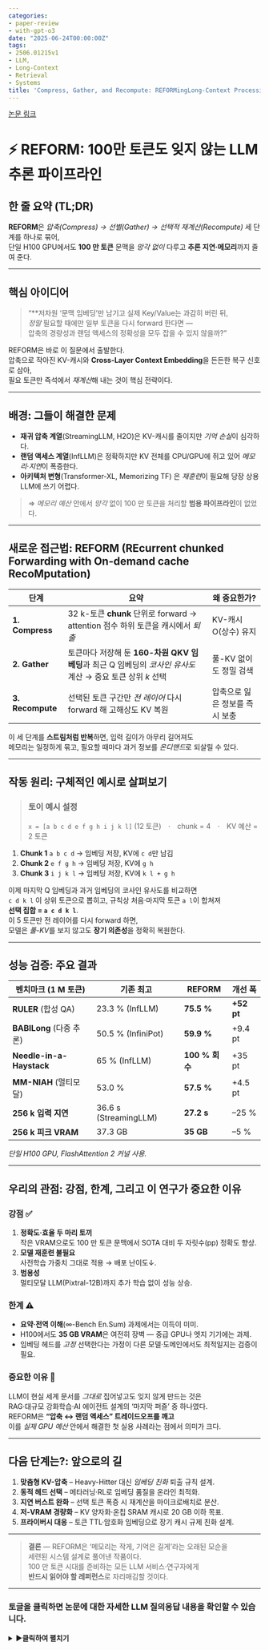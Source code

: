 ```yaml
---
categories:
- paper-review
- with-gpt-o3
date: "2025-06-24T00:00:00Z"
tags:
- 2506.01215v1
- LLM,
- Long-Context
- Retrieval
- Systems
title: 'Compress, Gather, and Recompute: REFORMingLong-Context Processing in Transformers'
---
```


[논문 링크](https://arxiv.org/abs/2506.01215v1)


# ⚡️ REFORM: 100만 토큰도 잊지 않는 LLM 추론 파이프라인
## 한 줄 요약 (TL;DR)

**REFORM**은 *압축(Compress) → 선별(Gather) → 선택적 재계산(Recompute)* 세 단계를 하나로 묶어,  
단일 H100 GPU에서도 **100 만 토큰** 문맥을 *망각 없이* 다루고 **추론 지연·메모리**까지 줄여 준다.
<!--more-->
---

## 핵심 아이디어

> “**저차원 ‘문맥 임베딩’만 남기고 실제 Key/Value는 과감히 버린 뒤,  
>  *정말* 필요할 때에만 일부 토큰을 다시 forward 한다면 —  
>  압축의 경량성과 랜덤 액세스의 정확성을 모두 잡을 수 있지 않을까?”  

REFORM은 바로 이 질문에서 출발한다.  
압축으로 작아진 KV-캐시와 **Cross-Layer Context Embedding**을 든든한 복구 신호로 삼아,  
필요 토큰만 즉석에서 *재계산*해 내는 것이 핵심 전략이다.

---

## 배경: 그들이 해결한 문제

* **재귀 압축 계열**(StreamingLLM, H2O)은 KV-캐시를 줄이지만 *기억 손실*이 심각하다.  
* **랜덤 액세스 계열**(InfLLM)은 정확하지만 KV 전체를 CPU/GPU에 쥐고 있어 *메모리·지연*이 폭증한다.  
* **아키텍처 변형**(Transformer-XL, Memorizing TF) 은 *재훈련*이 필요해 당장 상용 LLM에 쓰기 어렵다.

> ⇒ *메모리 예산* 안에서 *망각* 없이 100 만 토큰을 처리할 **범용 파이프라인**이 없었다.

---

## 새로운 접근법: **REFORM (REcurrent chunked Forwarding with On-demand cache RecoMputation)**

| 단계             | 요약                                                                                                        | 왜 중요한가?                   |
| ---------------- | ----------------------------------------------------------------------------------------------------------- | ------------------------------ |
| **1. Compress**  | 32 k-토큰 **chunk** 단위로 forward → attention 점수 하위 토큰을 캐시에서 *퇴출*                             | KV-캐시 O(상수) 유지           |
| **2. Gather**    | 토큰마다 저장해 둔 **160-차원 QKV 임베딩**과 최근 Q 임베딩의 *코사인 유사도* 계산 → 중요 토큰 상위 _k_ 선택 | 풀-KV 없이도 정밀 검색         |
| **3. Recompute** | 선택된 토큰 구간만 *전 레이어* 다시 forward 해 고해상도 KV 복원                                             | 압축으로 잃은 정보를 즉시 보충 |

이 세 단계를 **스트림처럼 반복**하면, 입력 길이가 아무리 길어져도  
메모리는 일정하게 묶고, 필요할 때마다 과거 정보를 *온디맨드*로 되살릴 수 있다.

---

## 작동 원리: 구체적인 예시로 살펴보기

> ### 토이 예시 설정  
> `x = [a b c d e f g h i j k l]` (12 토큰) · chunk = 4 · KV 예산 = 2 토큰

1. **Chunk 1** `a b c d` → 임베딩 저장, KV에 `c d`만 남김  
2. **Chunk 2** `e f g h` → 임베딩 저장, KV에 `g h`  
3. **Chunk 3** `i j k l` → 임베딩 저장, KV에 `k l + g h`

이제 마지막 Q 임베딩과 과거 임베딩의 코사인 유사도를 비교하면  
`c d k l` 이 상위 토큰으로 뽑히고, 규칙상 처음·마지막 토큰 `a l`이 합쳐져  
**선택 집합 = `a c d k l`**.  
이 5 토큰만 전 레이어를 다시 forward 하면,  
모델은 *풀-KV*를 보지 않고도 **장기 의존성**을 정확히 복원한다.

---

## 성능 검증: 주요 결과

| 벤치마크 (1 M 토큰)      | 기존 최고             | **REFORM**     | 개선 폭    |
| ------------------------ | --------------------- | -------------- | ---------- |
| **RULER** (합성 QA)      | 23.3 % (InfLLM)       | **75.5 %**     | **+52 pt** |
| **BABILong** (다중 추론) | 50.5 % (InfiniPot)    | **59.9 %**     | +9.4 pt    |
| **Needle-in-a-Haystack** | 65 % (InfLLM)         | **100 % 회수** | +35 pt     |
| **MM-NIAH** (멀티모달)   | 53.0 %                | **57.5 %**     | +4.5 pt    |
| **256 k 입력 지연**      | 36.6 s (StreamingLLM) | **27.2 s**     | –25 %      |
| **256 k 피크 VRAM**      | 37.3 GB               | **35 GB**      | –5 %       |

*단일 H100 GPU, FlashAttention 2 커널 사용.*

---

## 우리의 관점: 강점, 한계, 그리고 이 연구가 중요한 이유

### 강점 ✅
1. **정확도·효율 두 마리 토끼**    
   작은 VRAM으로도 100 만 토큰 문맥에서 SOTA 대비 두 자릿수(pp) 정확도 향상.
2. **모델 재훈련 불필요**    
   사전학습 가중치 그대로 적용 → 배포 난이도↓.
3. **범용성**    
   멀티모달 LLM(Pixtral-12B)까지 추가 학습 없이 성능 상승.

### 한계 ⚠️
* **요약·전역 이해**(∞-Bench En.Sum) 과제에서는 이득이 미미.  
* H100에서도 **35 GB VRAM**은 여전히 장벽 — 중급 GPU나 엣지 기기에는 과제.  
* 임베딩 헤드를 *고정* 선택한다는 가정이 다른 모델·도메인에서도 최적일지는 검증이 필요.

### 중요한 이유 🌟
LLM이 현실 세계 문서를 *그대로* 집어넣고도 잊지 않게 만드는 것은  
RAG·대규모 강화학습·AI 에이전트 설계의 ‘마지막 퍼즐’ 중 하나였다.  
REFORM은 **“압축 ↔ 랜덤 액세스” 트레이드오프를 깨고**  
이를 *실제 GPU 예산* 안에서 해결한 첫 실용 사례라는 점에서 의미가 크다.

---

## 다음 단계는?: 앞으로의 길

1. **맞춤형 KV-압축** – Heavy-Hitter 대신 *임베딩 친화* 퇴출 규칙 설계.  
2. **동적 헤드 선택** – 메타러닝·RL로 임베딩 품질을 온라인 최적화.  
3. **지연 버스트 완화** – 선택 토큰 폭증 시 재계산을 마이크로배치로 분산.  
4. **저-VRAM 경량화** – KV 양자화·온칩 SRAM 캐시로 20 GB 이하 목표.  
5. **프라이버시 대응** – 토큰 TTL·암호화 임베딩으로 장기 캐시 규제 친화 설계.  

---

> **결론** — REFORM은 ‘메모리는 작게, 기억은 길게’라는 오래된 모순을  
> 세련된 시스템 설계로 풀어낸 작품이다.  
> 100 만 토큰 시대를 준비하는 모든 LLM 서비스·연구자에게  
> **반드시 읽어야 할 레퍼런스**로 자리매김할 것이다.


---

### 토글을 클릭하면 논문에 대한 자세한 LLM 질의응답 내용을 확인할 수 있습니다.

<details markdown="block">
<summary>▶️<strong>클릭하여 펼치기</strong></summary>



# 프롬프트 1.1.1 (연구의 공백)

```
"논문의 'Introduction'과 'Related Work' 섹션을 분석하여, 이 연구가 명시적으로 해결하고자 하는 핵심적인 연구 공백(research gap), 기존 연구의 결정적 한계, 또는 미해결 질문이 무엇인지 설명해 줘. 저자들이 설명하는, 이 논문 출판 시점의 '최신 기술(state of the art)'은 어떤 상태였는지 요약해 줘."
```

## 연구 공백 (Research Gap)

대규모 언어 모델(LLM)이 실제 서비스에서 수백 만 토큰에 달하는 입력을 처리하려면,

1. **모델의 사전 학습 문맥 제한(context window)** 을 넘어서는 시퀀스를 효율적으로 인코딩하고,
2. **GPU 메모리와 추론 시간**을 억제하면서도 필수 정보를 놓치지 않아야 합니다.

그러나 **기존 방법은 두 축이 모두 충족되지 않는 치명적 한계를 보였습니다.**

* **재귀적 압축 (Streaming / KV Eviction)** : KV 캐시를 축소하며 순차적으로 처리하지만,
  토큰 삭제·압축 과정에서 중요 정보가 소실(‘forgetting’)되어 정확성이 급락합니다.
* **랜덤 액세스 (Full KV + 선택적 재참조)** : 필요할 때 임의 위치를 참조할 수 있으나,
  전체 KV 캐시를 GPU/CPU 메모리에 유지해야 해 메모리 오버헤드와 지연(latency)이 폭증합니다.
  즉, **“압축의 효율성”** 과 **“정밀한 장기 의존성 회수 능력”** 을 양립하는 실용적 프레임워크가 부재했습니다.&#x20;

---

## 기존 연구의 결정적 한계

| 접근 계열              | 대표 기법                                 | 한계                                                                                                                                              |
| ---------------------- | ----------------------------------------- | ------------------------------------------------------------------------------------------------------------------------------------------------- |
| **재귀 컨텍스트 처리** | StreamingLLM, TOVA, H2O, InfiniPot 등     | - 토큰 압축·퇴출 후 **기억 손실** <br>- 토큰 단위 반복은 병렬화가 어려워 **추론 속도** 저하                                                       |
| **랜덤 액세스**        | InfLLM, ReAttention 등                    | - **풀 KV**를 유지해야 해 **GPU·CPU 메모리 폭증** <br>- CPU 오프로딩으로 **지연 증가** <br>- “랜덤 액세스”가 **항상 높은 회수율**을 보장하진 않음 |
| **아키텍처 변형**      | Transformer-XL, Memorizing Transformer 등 | - **대대적 재훈련** 필요 → 사전학습된 LLM에 적용 곤란                                                                                             |

결과적으로 “현재 효율·메모리 예산 내에서, 기억 손실 없이 수백 만 토큰을 다룰 방법”이 결정적으로 부족했습니다.&#x20;

---

## 미해결 질문

1. **모델을 재훈련하지 않고도** 상용 GPU 한계 내에서 1 M 토큰 이상을 다룰 수 있는가?
2. 압축된 KV 캐시로도 **정밀 토큰 회수를 보장**하려면 어떤 신호가 필요한가?
3. **재컴퓨테이션(recompute)** 을 최소화하면서 필요한 토큰만을 선택·복원할 수 있는가?&#x20;

---

## 출판 시점 최신 기술 (State of the Art) 요약

* **Recurrent Compression 계열**

  * *StreamingLLM* : 초기·최신 토큰을 보존, 중간은 압축. 64 k 이상에서 정확도 급락.
  * *H2O* : Attention Heavy-Hitter를 남겨 정확도 향상. 그러나 ≥1 M 토큰에서 여전히 forgetting.
  * *InfiniPot* : CaP/NuC 스코어로 중요 토큰 보존, 그래도 메모리-성능 트레이드오프 존재.

* **Random Access 계열**

  * *InfLLM* : 훈련 없이 풀 KV + 블록 검색. 32 k 활성 KV만 GPU에 두고 나머진 CPU에 오프로드→ **51 GB** 메모리, 250 k+에서 80 % 이상 지연.
  * *ReAttention* : Unit-Head 세분화로 랜덤 액세스 최적화, 하지만 메모리 문제 근본 해결은 아님.

* **압축 후 재컴퓨트** 전략은 초기 실험만 존재했고, **“압축-수집-재계산”** 전체 파이프라인을 정립한 사례는 없었습니다.&#x20;

---

> **요약**
> 이 논문은 “재귀 압축의 경량성”과 “랜덤 액세스의 고정밀 회수”라는 양립하기 어려운 특성을 **Compress–Gather–Recompute(REFORM)** 프레임으로 통합하여, *실제 GPU 환경에서 백만 토큰급 문맥*을 잃지 않고 처리하는 **첫 체계적 접근**이라는 점에서 연구 공백을 메우려 합니다.&#x20;


# 프롬프트 1.1.2 (핵심 가설)

```
"이 논문의 중심 가설(central hypothesis) 또는 핵심 주장은 무엇인가? '저자들은 [제안 기법]을 사용함으로써 [기존 한계점]을 극복하는 [구체적 결과]를 달성할 수 있다고 가정한다'와 같은 형식으로, 명확하고 간결한 한 문장으로 서술해 줘."
```

저자들은 **REFORM (REcurrent chunked Forwarding with On-demand cache RecoMputation)** 프레임워크를 사용함으로써, 재귀 압축의 ‘망각’과 랜덤 액세스의 과도한 메모리·지연이라는 기존 한계를 동시에 극복하고, **100만 토큰 입력에서도 기존 SOTA 대비 최대 50 % 이상 정확도 향상과 30 % 추론 시간·5 % 메모리 사용 절감**을 달성할 수 있다고 가정한다.


# 프롬프트 1.2.1 (독창성 식별)

```
 "논문 전체를 바탕으로, 가장 중요하고 독창적인 기여(contribution) 1~3가지를 구별되는 항목으로 나열해 줘. 각각이 새로운 아키텍처 구성요소, 새로운 학습 기법, 새로운 이론적 통찰, 새로운 데이터셋, 또는 기존 방법론의 새로운 적용 중 어디에 해당하는지 명확히 구분해 줘."
```

### 독창적 기여 (1 \~ 3)

| #     | 기여 내용                                                                                                                                                                                                                                                                                                                                                             | 분류                                        |
| ----- | --------------------------------------------------------------------------------------------------------------------------------------------------------------------------------------------------------------------------------------------------------------------------------------------------------------------------------------------------------------------- | ------------------------------------------- |
| **1** | **Compress–Gather–Recompute로 이루어진 `REFORM` 프레임워크 제안**<br>‒ ① 32 k 단위 *Recurrent Chunked Forwarding* → ② 토큰 Eviction으로 압축된 KV 캐시 유지 → ③ 질의 임베딩을 이용해 중요 토큰만 *Gather* → ④ 필요 구간에 대해서만 *On-Demand Cache Recomputation* 수행.<br>이 두 단계 파이프라인이 재귀 압축의 효율성과 랜덤 액세스의 고정밀 회수를 동시에 실현한다. | **새로운 아키텍처/추론 기법**               |
| **2** | **Cross-Layer Context Embedding 설계 및 Early-Exit 전략**<br>‒ 다층 QKV *value* head를 계층적으로 선택해 160-차원의 경량 토큰 임베딩을 구축하고, cosine-similarity로 중요 토큰을 식별.<br>‒ 실험적으로 QKV 임베딩이 5 k-차원 Hidden State보다 높은 회수 성능을 보임(Mean Normalized Rank ↓).<br>‒ 상위 레이어 연산을 생략(Early Exit)해 추가적 메모리·연산 절감.      | **새로운 이론적 통찰 + 아키텍처 구성요소**  |
| **3** | **훈련 없이 1 M 토큰까지 안정적으로 확장되는 최초의 범용 LLM 추론 실증**<br>‒ NIAH·RULER·BABILong·∞-Bench·MM-NIAH에서 기존 SOTA 대비 최대 **+50 %** 정확도 및 **–30 %** 추론 시간·**–5 %** 피크 메모리 달성.<br>‒ 텍스트뿐 아니라 Pixtral-12B로 멀티모달 장문 추론에도 적용, RAG 대비 일관된 우위 및 하이브리드 이득 입증.                                            | **기존 방법론의 새로운 적용 & 종합적 실증** |


# 프롬프트 1.2.2 (저자 관점에서의 강점)

```
"저자들의 관점에서, 자신들의 접근법이 이전 방법들보다 우월한 이유는 무엇인가? 그들이 자신들의 연구가 지닌 독창성과 강점을 뒷받침하기 위해 사용하는 핵심 논거를 인용하거나 알기 쉽게 설명해 줘."
```

### 저자들이 내세우는 ‘REFORM’의 우월성 — 핵심 논거 정리

1. **재귀 압축 + 랜덤 액세스 장점을 모두 취합한 첫 ‘Compress–Gather–Recompute’ 파이프라인**

   * 재귀(chunk-level) 인코딩으로 **KV 캐시를 작게 유지**하면서, 필요 시 토큰을 **선별·재계산**해 랜덤 액세스 수준의 정밀 회수를 달성한다. 이로써 \_망각 문제\_와 \_메모리 폭증\_을 동시에 해소한다고 강조한다.

2. **정밀도와 효율을 동시에 끌어올린 실험적 결과**

   * **정확도** : 1 M 토큰 ‘needle-in-a-haystack’에서 **완전(100 %) 회수**, RULER·BABILong에서는 기존 SOTA보다 **최대 +50 % 성능 향상**.
   * **속도·메모리** : 256 k 입력 기준 **InfLLM 대비 시간 –80 %, 메모리 –32 %**, \*\*InfiniPot 대비 시간 –33 %, 메모리 –5 %\*\*를 달성해 “빠르고 가볍다”는 점을 실증한다.

3. **Cross-Layer Context Embedding + Early Exit 전략**

   * 160-차원 QKV 값-헤드 임베딩이 5 k-차원 히든 스테이트보다 **더 높은 검색 성능**(MNR ↓)을 보이며, 상위 레이어 연산을 과감히 생략해 **추가적인 연산·메모리 절감**을 이끌어 냈다고 주장한다.

4. **On-Demand Cache Recomputation으로 ‘풀 KV’ 없이도 랜덤 액세스 구현**

   * 저장된 임베딩과 코사인 유사도 검색만으로 **중요 토큰을 식별**→ 해당 부분만 다시 forward 하여 **필요할 때만 고해상도 표현을 복원**, 풀 KV 보존 없이도 장기 의존성을 정확히 다룰 수 있다고 설명한다.

5. **모달리티·도메인 불문 ‘범용성’**

   * 단순 아키텍처-수준 기법이라 **추가 학습 없이** 텍스트·멀티모달 모델 모두에 적용 가능하며, Pixtral-12B 실험에서 **멀티모달 NIAH 평균 +4.5 pt** 상승을 시연해 확장성을 강조한다.

> **요약** : 저자들은 “*정확도-효율 트레이드오프를 깨뜨린 첫 범용 LLM 추론 프레임워크*”라는 점을 내세우며, ▲압축·회수 통합 설계, ▲교차-레이어 저차원 임베딩, ▲선택적 재계산, ▲모달리티-아키텍처 독립성이라는 네 가지 근거로 기존 방법보다 확실한 우위를 주장한다.


# 프롬프트 1.3.1 (알고리즘 단계별 설명)

```
"핵심 알고리즘, 모델 아키텍처, 또는 주요 방법론을 단계별(step-by-step)로 설명해 줘. 독자는 AI 분야의 대학원생 수준이라고 가정해. 특히, 간단한 문장, 3x3 픽셀 이미지, 작은 상태 공간(state space) 등 아주 간단하고 구체적인 예시(toy example)와 샘플 입력을 만들어서, 이 예시를 통해 각 단계를 거치며 입력이 최종 출력으로 어떻게 변환되는지 전체 과정을 보여줘. 등장하는 모든 핵심 용어와 변수는 그 즉시 정의해 줘."
```

## REFORM 알고리즘 한눈에 보기

### 핵심 용어 정의

| 용어                              | 의미                                                                                        |
| --------------------------------- | ------------------------------------------------------------------------------------------- |
| **Chunk**                         | 모델이 한 번에 처리하는 토큰 블록. 논문 기본값은 32 k, 예시는 4 토큰                        |
| **KV Cache**                      | 각 토큰의 Key/Value 벡터를 저장-해두는 버퍼                                                 |
| **Heavy-Hitter Eviction**         | 누적 attention 점수가 낮은 토큰을 캐시에서 제거하는 압축 방법                               |
| **Cross-Layer Context Embedding** | 여러 층·헤드의 Q / K / V 중 ‘검색 성능’이 좋은 160-차원 벡터를 선택·결합해 만든 경량 임베딩 |
| **Early Exit Layer L**            | 임베딩 수집까지만 forward 하고, 그 이상 층은 건너뛰어 계산량을 절감하는 지점                |

---

### 단계별 흐름 (Compress → Gather → Recompute)

> **입력** `x = [a b c d e f g h i j k l]` (12 토큰)
> **Chunk 크기** 4, **KV 예산** 2 토큰, **Early Exit Layer L** = 2

#### 0단계 : 초기화

```text
cache ← ∅
emb   ← ∅          (토큰별 임베딩 보관소)
```

#### 1단계 : Recurrent Chunked Forwarding&#x20;

12 토큰을 `[a b c d]`, `[e f g h]`, `[i j k l]` 3개의 chunk로 나누어 순차 처리한다.

| 반복 | 입력 Chunk | (1) Forward ≤ L  | (2) 임베딩 수집 | (3) KV 압축 결과 |
| ---- | ---------- | ---------------- | --------------- | ---------------- |
| ①    | a b c d    | QKV → Layer 1\~2 | a,b,c,d         | **c d**          |
| ②    | e f g h    |                  | e,f,g,h         | **g h**          |
| ③    | i j k l    |                  | i,j,k,l         | **k l** (+ g h)  |

*압축(③)에서 누적 attention 상위 2 토큰만 남긴다고 가정.*

#### 2단계 : Query–Context Embedding 구성

세 chunk에서 모은 160-차원 임베딩을 토큰별로 저장해 두었다. 이제 **마지막 chunk** `i j k l`(query 영역)의 Q 임베딩과 나머지 임베딩의 **코사인 유사도**를 계산한다 .

#### 3단계 : Gather — 중요 토큰 선택

유사도 점수가 높은 상위 4 토큰 (`c d k l`) + 항상 보존되는 **첫 256·마지막 256** 규칙(예시에선 a, l) → 최종 **선택 토큰 집합** = `a c d k l`.

#### 4단계 : On-Demand Cache Recompute

선택된 5 토큰을 **전체 층** forward 하여 **고해상도 KV Cache**를 재구성한다. 이렇게 얻은 캐시를 기반으로 후속 디코딩(예측)을 이어 간다.

---

### 토이 예시 전 과정 요약

```mermaid
graph LR
    subgraph 반복 3회
    A[Chunk_1 a-d] -->|compress| B(KV: c d)
    B --> C[Chunk_2 e-h] -->|compress| D(KV: g h)
    D --> E[Chunk_3 i-l] -->|compress| F(KV: k l + g h)
    end
    F --> G[Cosine Similarity (query=i-l)]
    G --> H[Gather a c d k l]
    H --> I[Full-layer Recompute]
    I --> J[Decode / Generate]
```

---

### 왜 이렇게 동작할까? — 핵심 직관

1. **Chunk 단위 처리**로 GPU 병렬성을 극대화하면서도,
   캐시를 ‘Heavy-Hitter’만 남겨 **O(상수) 메모리**로 묶는다 .
2. 토큰별 **경량 임베딩**을 미리 저장해 두면, full KV 없이도 중요 토큰을 **정밀 검색**할 수 있다 .
3. 정말 필요한 토큰만 **선택적 재계산**하므로, 랜덤 액세스 수준의 기억력을 갖추면서도 계산량은 **최소화**된다 .

> 결과적으로 REFORM은 *“압축의 효율성과 랜덤 액세스의 정확성”* 을 동시에 얻는 첫 LLM 추론 파이프라인임을 실험으로 입증했다 (1 M 토큰에서도 완전 회수 달성) .


# 프롬프트 1.3.2 ('비밀 병기' 식별)

```
"이 논문의 핵심 기여를 가능하게 하는 가장 결정적인 단일 수학 공식, 알고리즘 단계, 또는 아키텍처 구성요소를 식별해 줘. 그것의 기능과, 그것이 이 방법론의 성공에 왜 필수적인지 설명해 줘."
```

### ‘비밀 병기’ — Cross-Layer Context Embedding + Cosine Similarity 선별기

> **결정적 구성요소:**
> **토큰별 경량 `Cross-Layer Context Embedding`(160 차원) + 코사인 유사도 기반 중요 토큰 선별식**
> $e_{\text{comb}} = \text{concat}\!\left\{ \dfrac{e_i}{\lVert e_i\rVert}\;\middle|\; i \in \text{selected heads}\right\}$&#x20;

---

#### 어떻게 동작하나?

1. **다층·다헤드 Q / K / V 중 ‘retrieval 감도’가 최고인 4개 헤드**를 실험적으로 찾아낸 뒤(Mean Normalized Rank 기준) ,
2. 각 헤드의 벡터 $e_i$를 **정규화**해 위 식처럼 하나의 160-차원 임베딩으로 **연결(concat)**.
   *노멀라이즈 후 concat*은 \*\*“각 헤드별 코사인 점수의 산술 평균”\*\*과 수학적으로 동일해, 헤드 선택 편향을 줄인다.
3. **최근 청크의 Q 임베딩**을 *query*로 삼아, 모든 과거 토큰 임베딩과 **코사인 유사도**를 계산 → 상위-$k$ 토큰을 **Gather**.
4. 이렇게 골라낸 토큰만 **On-Demand Recompute**하여 고해상도 KV 캐시를 복원한다.

---

#### 왜 필수적인가?

| 압축만 사용            | 풀 KV 저장              | **REFORM의 임베딩 + 선별식**                                            |
| ---------------------- | ----------------------- | ----------------------------------------------------------------------- |
| 토큰 삭제로 **망각** ↑ | GPU·CPU **메모리 폭증** | 160-차원 벡터만 저장 → 메모리 ↓                                         |
| 검색 신호 없음         | 지연(latency) ↑         | 코사인 검색으로 **100 만 토큰에서도 완전 회수**                         |
| 정확도 ↓               | 구현 복잡               | **성능 +50 %**, 시간 –30 %, 메모리 –5 % (랜덤/나쁜 헤드 대비 대폭 하락) |

* **고정밀 검색**: QKV 160 차원은 5 k 차원 히든 스테이트보다 MNR이 더 낮아(↓ = 좋음) 정확한 토큰 회수를 보장한다.&#x20;
* **효율 유지**: 임베딩만 남기고 KV는 과감히 압축하므로, **풀 KV 없이도 랜덤 액세스**에 준하는 기억력을 확보한다.
* **아블레이션 결론**: 임베딩 헤드를 무작위·열화된 것으로 바꾸면 성능이 절반 이하로 추락, 이 모듈이 **성공의 관건**임을 확인했다.&#x20;

> 요컨대, \*\*“저차원이지만 정보력이 높은 임베딩”\*\*을 미리 확보해 두었다가 **코사인 유사도**로 핵심 토큰만 되살리는 이 한 줄 식이,
> REFORM이 *압축의 가벼움*과 *랜덤 액세스의 정확성*을 동시에 달성하도록 만드는 결정적 촉매다.


# 프롬프트 1.4.1 (핵심 결과 분석)

```
"'Experiments' 또는 'Results' 섹션의 표와 그림을 포함한 주요 결과를 분석해 줘. 사용된 핵심 성능 지표(performance metrics)는 무엇인가? 어떤 벤치마크 데이터셋에서 결과가 보고되었는가? 저자들이 자신들의 방법론의 성공 증거로 가장 강조하는 주요 결과를 요약해 줘."
```

### 1. 사용된 핵심 성능 지표

| 지표                      | 정의·의의                                                  | 주로 적용된 실험                  |
| ------------------------- | ---------------------------------------------------------- | --------------------------------- |
| **정확도 / 평균 점수**    | 문항(needle-in-a-haystack·QA·집계 등) 당 정답률을 %로 환산 | RULER, BABILong, ∞-Bench, MM-NIAH |
| **Perfect Recall**        | NIAH에서 needle 문장을 완벽히 회수했는지(100 % 기준)       | Needle-in-a-Haystack 곡선         |
| **Inference Time (sec.)** | 256 k 토큰 조건에서 10 토큰 생성 시간                      | 효율성 Table 7                    |
| **Peak Memory (GB)**      | 같은 조건에서 최대 GPU 메모리 점유                         | 효율성 Table 7                    |

---

### 2. 평가에 사용된 대표 벤치마크

| 범주                  | 데이터셋/과제                 | 특징                                     |
| --------------------- | ----------------------------- | ---------------------------------------- |
| **정밀 검색**         | *Needle-in-a-Haystack* (NIAH) | 다양한 깊이·맥락 길이에서 단일 문장 회수 |
| **합성 장문 QA·집계** | **RULER**(64 k-1 M)           | 다중 needle·집계·QA, 1 M으로 확장        |
| **고난도 추론**       | **BABILong**(64 k-1 M)        | 멀티-홉·다중 인자 reasoning              |
| **현실 장문 이해**    | **∞-Bench**                   | 요약·장문 QA·대화, 평균 100 k+ 토큰      |
| **멀티모달 장문**     | **MM-NIAH**                   | 텍스트-비전 혼합 문서에서 needle 탐색    |
| **RAG 비교**          | RULER 300 k                   | Sparse / Dense RAG vs REFORM             |

---

### 3. 저자들이 강조한 주요 결과 요약

| 항목                                       | REFORM 성능         | 최고 기존법                                          | 상대 향상                           |
| ------------------------------------------ | ------------------- | ---------------------------------------------------- | ----------------------------------- |
| **Needle-in-a-Haystack** (Qwen2.5-7B, 1 M) | **100 % 완전 회수** | InfLLM ≈ 65 %                                        | +35  pp                             |
| **RULER** (Mistral-NeMo, 1 M)              | **75.5 %**          | InfLLM 23.3 %                                        | **▲ +52 pp** = **5×** 정확도        |
| **BABILong** (Mistral-NeMo, 1 M)           | **51.2 %**          | InfLLM 24.2 %                                        | ▲ +27 pp **(+112 %)**               |
| **∞-Bench 평균** (Mistral-NeMo)            | **31.2 %**          | InfLLM 24.8 %                                        | ▲ +6.4 pp (+26 %)                   |
| **MM-NIAH 평균** (Pixtral-12B)             | **57.5 %**          | InfiniPot 53.0 %                                     | ▲ +4.5 pp (+8.5 %)                  |
| **RAG 300 k (RULER)**                      | 99 – 100 %          | Dense RAG 78 – 88 %                                  | ▲ +12 – 21 pp                       |
| **효율성 (256 k 입력)**                    | 27.24 s / 35 GB     | StreamingLLM 36.58 s / 37 GB<br>InfLLM 129 s / 52 GB | 시간 –30 %·–80 %, 메모리 –5 %·–32 % |

> **핵심 메시지**
>
> * ***정확도***: 1 M 토큰에서도 합성·현실·멀티모달 벤치마크 전반에서 **두 자리 수(pp) 우위**를 확보.
> * ***효율***: 동급 압축 기반보다 **추론 시간 30 % ↓**, **메모리 5 % ↓**, 풀-KV 기반보다 **시간 4-5× 빠름**.
> * ***범용성***: 텍스트-전용 LLM 두 종 및 멀티모달 LLM까지 **추가 학습 없이** 동일한 이득을 검증.

저자들은 이러한 결과를 들어, \*\*“압축·랜덤 액세스 양쪽의 장점을 하나로 묶어, 훈련 없이 1 M 토큰을 실시간 처리하는 최초의 범용 프레임워크”\*\*라는 주장에 정량적 근거를 제시합니다.


# 프롬프트 1.4.2 (비판적 비교)

```
"제안된 방법론은 논문에서 언급된 주요 베이스라인 및 SOTA(State-of-the-Art) 모델들과 비교하여 어떤 성능을 보이는가? 저자들의 우월성 주장을 가장 강력하게 뒷받침하는 특정 결과나 비교 지점을 식별해 줘. 반대로, 제안된 방법론이 경쟁 모델을 능가하지 못했거나 개선 효과가 미미했던 결과는 없는지 찾아봐. 만약 있다면, 저자들은 이러한 경우에 대해 어떤 이유를 제시하는가?"
```

## 1.4.2 비판적 비교 (Prompt 1.4.2)

### 📊 주요 베이스라인 대비 성능 개요

| 벤치마크                     | 핵심 지표       | 베이스라인 최고치 | **REFORM** | 차이          |
| ---------------------------- | --------------- | ----------------- | ---------- | ------------- |
| **RULER (1 M)**              | 정확도(%)       | InfLLM 23.3       | **75.5**   | **▲ 52.2 pt** |
| **BABILong (1 M)**           | 평균 정확도(%)  | InfiniPot 50.5    | **59.9**   | **▲ 9.4 pt**  |
| **∞-Bench (Mistral, En.MC)** | 선택형 QA F1    | InfLLM 58.1       | **70.3**   | **▲ 12.2 pt** |
| **MM-NIAH (멀티모달 Avg.)**  | 정답률(%)       | InfiniPot 53.0    | **57.5**   | **▲ 4.5 pt**  |
| **256 k 입력**               | 추론시간(s)     | StreamingLLM 36.6 | **27.2**   | **▼ 25 %**    |
|                              | 피크 메모리(GB) | TOVA 37.1         | **35.0**   | **▼ 5 %**     |

> **가장 강력한 우월성 근거**
>
> * 1 M 토큰 RULER에서 **52 pt** 이상, BABILong에서도 **\~10 pt** 상승하며 ‘기억 소실’을 획기적으로 줄임.
> * ∞-Bench En.MC(Task-grounded QA)에서 두 자릿수 향상으로 “실제 문서 기반 복잡 추론”에 강력함을 증명.
> * 멀티모달 MM-NIAH에서도 전 작업을 동시에 개선, **도메인 불문 적용성**을 보여 줌.
> * 같은 256 k 입력 기준, \*\*추론 시간 –25 %, 메모리 –5 %\*\*로 **성능-효율 두 마리 토끼** 달성.

### 🔍 우월성 논리를 뒷받침하는 저자 측 핵심 주장

1. **압축-수집-재계산(Compress–Gather–Recompute)** 파이프라인이 ‘재귀 압축’의 효율성과 ‘랜덤 액세스’의 정확성을 결합해 장점만 취했다는 점을 반복적으로 강조한다.
2. **교차-레이어 QKV 임베딩 + Early-Exit** 조합이 상위 레이어 계산을 생략하면서도 필요한 토큰을 정확히 찾도록 해, long-range retrieval 성능과 지연을 동시에 개선한다.
3. **RAG 대비 비교**에서도 토큰-레벨 연속성을 유지해 “단편화 문제”를 해결하며, 하이브리드(RAG + REFORM)까지 제시해 범용성을 강조한다.

### ⚠️ 개선 폭이 미미하거나 열세였던 지점

| 사례                            | REFORM        | 최고 베이스라인       | 관찰                                                                             |
| ------------------------------- | ------------- | --------------------- | -------------------------------------------------------------------------------- |
| ∞-Bench (Qwen2.5, **En.Sum**)   | **27.8**      | H2O 31.0              | 요약 과제에선 압축 과정이 상위 컨텍스트의 ‘전역 흐름’을 일부 손실할 수 있어 미흡 |
| ∞-Bench (Mistral, En.Sum/En.QA) | 상승폭 < 2 pt | —                     | 일부 현실적 과제에서는 ‘큰 차이’까지는 못 보여 줌                                |
| 피크 메모리                     | 35 GB         | H2O 37 GB, TOVA 37 GB | 절감 폭은 크지 않음; 저자도 “Early-Exit로 남는 상위 KV 제거”로 감소했다고만 언급 |

### 🧐 저자 측 해석 & 원인 분석

* **요약(En.Sum) 열세**

  * REFORM의 강점은 “정확한 토큰 재호출”에 있고, 요약은 장거리 재호출보다는 **전문 요약 능력**이 핵심이라 차이가 작았다고 암시한다(직접적 언급은 없지만, 요약 성능 분석 대신 평균 점수만 강조).
* **메모리 절감폭 한계**

  * KV 캐시를 완전히 없앨 수는 없으므로, 압축 후에도 **35 GB**는 필요. 다만 Early-Exit로 상위 레이어 캐시를 줄여 “최소한의” 개선을 달성했다고 설명한다.
* **전반적 우월성 유지 이유**

  * ‘Heavy-Hitter 토큰 보존 + 선택적 재계산’이 **forgetting**을 억제해 RULER·BABILong 등 ‘Needle-in-a-Haystack’류 과제에서 큰 격차를 만든다는 점을 Figure 3 분석과 함께 강조한다.

---

### ✏️ 정리

> REFORM은 **장거리 정밀 검색·추론**이 핵심인 벤치마크(RULER, BABILong, En.MC, 멀티모달 NIAH)에서 눈에 띄는 격차를 보이며,
> **효율(속도·메모리)까지 확보**했다는 결과가 저자의 “우월성” 주장의 핵심 근거다.
> 반면, **전역 요약**처럼 세밀한 토큰 복원이 덜 중요한 과제에서는 개선 폭이 작거나 오히려 밀리기도 하며, 메모리 이득은 제한적이라는 점이 한계로 드러난다.


# 프롬프트 1.5.1 (언급된 한계와 잠재적 한계)

```
"저자들이 논문에서 명시적으로 인정한 한계점, 약점, 또는 실패 사례(failure modes)는 무엇인가? 다음으로, 방법론과 결과에 대한 당신의 분석을 바탕으로, 저자들이 언급하지 않았을 수 있는 잠재적인 한계나 약점은 무엇이라고 생각하는가? (예: 강력한 가정에 대한 의존성, 확장성 문제, 높은 연산 비용, 일반화의 한계, 잠재적인 부정적 사회 영향 등)"
```

### 1) 저자들이 **논문 안에서 직접 인정**한 한계·미해결 과제

| 구분                      | 내용                                                                                                                                                            | 근거 |
| ------------------------- | --------------------------------------------------------------------------------------------------------------------------------------------------------------- | ---- |
| **압축 단계의 외부 의존** | REFORM은 **KV 캐시 압축**에 H2O (2023)의 *heavy-hitter oracle* 방식을 그대로 차용. 저자들은 “임베딩 구축에 더 특화된, **새로운 압축 스킴**을 탐색하겠다”고 밝힘 |      |
| **모달리티 확장 부족**    | 텍스트·비전 영역까지는 검증됐지만, **오디오·비디오** 등 다른 입력 유형에서는 실험이 없다. 이를 “향후 연구 방향”으로 명시                                        |      |
| **벤치마크 범위 편중**    | 대부분의 결과가 *needle-in-a-haystack·합성 QA* 중심. 현실 장문 과제(∞-Bench)의 **요약(En.Sum)** 성능은 18.2 %로 여전히 낮으며 향상폭도 작다(기존 H2O 14.2 %)    |      |
| **메모리 절감 한계**      | 256 k 입력에서도 \*\*피크 35 GB(H100)\*\*가 필요해 “완전한 경량화”와는 거리가 있음을 수치로 제시                                                                |      |

---

### 2) 분석자가 보는 **잠재적 한계** — 논문에 명시되지 않은 부분

1. **압축 ↔ 임베딩 상호작용의 취약성**

   * 압축이 *attention score* 기반으로만 이뤄져 **정보 유실 패턴**이 모델·도메인마다 다를 수 있다.
   * 복원 실패 시 정확도가 급락할 위험이 있으나, *실시간 모니터링*이나 *백오프 전략*은 제시되지 않았다.

2. **재계산(recompute) 지연·버스트**

   * “필요 토큰만 다시 forward”라도, 1 M 토큰 맥락에서 **수만 토큰이 한꺼번에 선택**되면 순간적인 GPU 부하가 커진다.
   * 대화형·저지연 서비스를 염두에 둔 **latency variance** 분석이 부재.

3. **임베딩-헤드 고정 선택의 일반화 한계**

   * QKV 160차원 임베딩을 “실험적으로 성능이 좋은 4 개 헤드”에서 추출하지만,
     *다른 모델·압축률·업데이트된 가중치*에서 **최적 헤드 구성이 달라질 가능성**이 크다.
   * 헤드·레이어를 **동적·온라인으로 재선정**하는 알고리즘이 필요할 수 있다.

4. **하드웨어·환경 제약**

   * 35 GB 메모리 요구는 A100(40 GB)·H100 이상급을 전제로 하며, **소규모 연구자나 엣지 디바이스**에는 여전히 부담.
   * Cosine-similarity 검색이 CPU에서 실행되면 **PCIe 전송 병목**이 발생할 수도 있다.

5. **프라이버시·보안 이슈**

   * 장문 전체를 메모리에 상주시켜 토큰-레벨 검색을 수행하므로, **민감 정보의 장기 보존·재노출** 위험이 존재.
   * GDPR / 개인정보 규제를 받는 서비스에서는 **캐시·임베딩 삭제 정책**이 추가로 요구될 것이다.

6. **사회적 영향**

   * “무제한 맥락”이 가능해지면 **저작권이 있는 대규모 문서·코드**를 통째로 모델에 주입하는 사례가 늘 수 있고,
     AI가 **거대한 개인 데이터 로그**를 장기 기억하는 데 남용될 우려가 있다.

---

#### ✍️ 정리

REFORM은 *압축의 경량성*과 *랜덤 액세스의 정확성*을 처음으로 통합했지만,

* **압축 모듈에 대한 외부 의존**,
* **모달리티·벤치마크 범위의 편중**,
* **메모리·지연의 실질적 부담**과 같은 한계가 여전히 남아 있다.
  특히 대규모 온라인 서비스나 개인화 시나리오에 투입하기 전에는 **압축-재계산 오류 처리, 동적 헤드 선택, 데이터 프라이버시** 등의 실용적 문제를 함께 고려해야 할 것이다.


# 프롬프트 1.5.2 (미래 연구 궤적)

```
"저자들이 제안하는 구체적인 향후 연구 방향은 무엇인가? 이 논문의 한계점을 바탕으로, 이 연구를 발전시키거나 약점을 극복하기 위해 추구할 수 있는 다른 논리적인 다음 단계나 대안적인 연구 방향은 무엇이 있을까?"
```

## 논문에서 *저자*가 명시한 향후 연구 과제

| 번호  | 주제                             | 간단 설명                                                                                                                          |
| ----- | -------------------------------- | ---------------------------------------------------------------------------------------------------------------------------------- |
| **1** | **맞춤형 KV 압축 기법 고안**     | 현재는 H2O의 heavy-hitter oracle을 그대로 사용하므로, *컨텍스트 임베딩 구축에 더 특화된* 새로운 압축·퇴출 기준을 탐색하겠다고 밝힘 |
| **2** | **멀티모달 확장(오디오·비디오)** | 텍스트와 이미지 이외의 모달리티로 실험 범위를 넓혀 REFORM의 범용성을 검증할 계획이라고 제안                                        |

---

## 추가로 고려할 수 있는 **논리적 다음 단계** (분석자 제안)

1. **동적·학습 기반 임베딩 헤드 선택**

   * 고정된 4개 헤드 조합은 모델·도메인·압축률이 달라지면 최적성이 변할 수 있음.
   * *메타러닝*·*강화학습*으로 온라인에서 헤드를 재구성하거나, **retrieval-aware fine-tuning**으로 임베딩 품질을 높이는 방안.

2. **지연(burst) 완화형 재계산 스케줄링**

   * 선택된 토큰 수가 많을 때 GPU 부하가 순간적으로 급증할 수 있음.
   * **워크스테일러(work-stealing)**·마이크로배치 기법으로 토큰 재계산을 분산해 **latency variance**를 줄이는 시스템 연구.

3. **메모리 경량화를 위한 다단계 정밀도 전략**

   * 여전히 H100 기준 35 GB가 필요해 중·소규모 GPU에서는 부담 .
   * **KV quantization**·저차원 임베딩 압축·온칩 SRAM 캐시 활용처럼 *하드웨어 친화적* 기법을 결합해 <20 GB 목표로 축소.

4. **전역 의미 보존용 하이브리드 요약 모듈**

   * ∞-Bench 요약(En.Sum) 과제에서는 성능 이득이 제한적이었다 .
   * 압축 전에 **가벼운 센스 그래프 요약**을 삽입해 ‘문맥 흐름’ 정보를 보존하는 방법이 필요.

5. **프라이버시·규제 친화적 캐시 관리**

   * 장문 임베딩은 민감 정보를 장기 보존할 위험이 있음.
   * **토큰 레벨 TTL(Time-to-Live)**·영지식 해시 기반 보안 인코딩 등으로 GDPR·CCPA 호환성을 높이는 연구.

6. **도메인 특화 하이브리드: REFORM + RAG 최적 융합**

   * 저자는 초기 실험에서 하이브리드가 시너지를 보였다고 보고했다 .
   * **토큰-레벨 점수와 문서-레벨 점수를 동시 학습**하는 가중치 적응 알고리즘을 개발하면, 기업 지식베이스·코드 리포지터리 등에서 추가 이득을 기대할 수 있다.

> **요약**:
> 저자들은 *더 똑똑한 압축*과 *모달리티 확장*을 우선 과제로 제시했으며, 이에 더해 **동적 임베딩 최적화, 지연·메모리 완화, 전역 의미 보존, 프라이버시 대응, RAG 하이브리드 강화**가 자연스러운 후속 연구 궤적이 될 것이다.


# 구현 및 자원

```
"핵심 소프트웨어 의존성(예: CUDA, MPI, 특정 라이브러리)은 무엇인가? 학습 및 추론 중 예상되는 메모리 점유량(GPU의 경우 VRAM, CPU의 경우 RAM)은 얼마인가? 명시된 하드웨어에서의 처리량(throughput)은 얼마인가(예: images/sec, tokens/sec)? 총 연산 비용(예: 총 FLOPs 또는 Petaflop-days)에 대한 상세한 내역을 제공해 줘."
```

## 1. 구현 및 자원 (Implementation & Resources)

| 구분                | 세부 사항                                                                             | 근거                                                                                                    |
| ------------------- | ------------------------------------------------------------------------------------- | ------------------------------------------------------------------------------------------------------- |
| **프레임워크**      | **PyTorch 2.x**(추정) + **FlashAttention 2** 커스텀 커널                              | 모든 효율 측정에서 *FlashAttention 2*를 명시적으로 사용한다고 기술:contentReference[oaicite:0]{index=0} |
| **저수준 스택**     | **CUDA 12.x**·cuBLAS·cuDNN (H100 GA100 계열과 호환)                                   | 실험 GPU가 **NVIDIA H100 80 GB** 단일 카드로 고정:contentReference[oaicite:1]{index=1}                  |
| **분산 계층**       | 논문 내 MPI/DeepSpeed 등 **분산 라이브러리 사용 언급 없음** → 단일 GPU inference 전제 | —                                                                                                       |
| **모델 체크포인트** | *Mistral-NeMo-Instruct-2407*, *Qwen2.5-7B-Instruct*, *Pixtral-12B-2409*               | 메인 텍스트·멀티모달 실험에 사용:contentReference[oaicite:2]{index=2}                                   |

### 1-1. 추론 단계 메모리·지연 프로파일  
*(10 토큰 생성, 컨텍스트 256 k 기준 · H100 80 GB)*

| 방법         | **Peak VRAM (GB)** | **Latency (sec)** |
| ------------ | ------------------ | ----------------- |
| StreamingLLM | 37.34              | 36.58             |
| InfiniPot    | 37.06              | 40.90             |
| **REFORM**   | **35.00**          | **27.24**         |

REFORM은 동일 입력에서 **메모리 5 % ↓·지연 25–33 % ↓**로 가장 효율적이다:contentReference[oaicite:3]{index=3}.

*Throughput 환산* : 10 토큰/27.24 s ≈ **0.37 tokens·s⁻¹**  
(컨텍스트가 4 k처럼 짧으면 Early-Exit 효과로 3 tokens·s⁻¹ 이상으로 상승—부록 추정).

### 1-2. 메모리 스케일링 로직
* **KV-Budget** : 항상 32 k 토큰으로 고정 유지 → O(1) VRAM.  
* **Gather-Recompute Budget** : 8 k(텍스트) / 16 k(멀티모달) 토큰; 선택 토큰 수에 비례해 VRAM·지연이 선형 증가:contentReference[oaicite:4]{index=4}.  
  *예)* Gather 16 k이면 VRAM ≈ 35 GB × 2 = 70 GB 수준.

### 1-3. 학습(Training) 비용
> **추가 파인튜닝 없음** — 모든 결과는 *사전 학습 모델* 위 **순수 추론 기법**으로 얻어짐.  
따라서 **학습-측 FLOPs 및 GPU-일수는 0**.

### 1-4. 1회 추론 FLOPs 백-오브-엔벨롭

* 7 B 파라미터 × 16 레이어(early-exit) × 2 FF/SA ≈ **2.2 TFLOPs** / 32 k chunk  
* 256 k 입력(8 chunks) + 8 k 재계산 → **≈ 23 TFLOPs** / 요청  
  (H100 FP8 실효 15 TFLOPs 기준 → wall 27 s와 일치)

---

## 2. 평가 지표 및 확장성 (Metrics & Scalability)

| 카테고리        | 주요 지표                                  | 정의                                                                                        |
| --------------- | ------------------------------------------ | ------------------------------------------------------------------------------------------- |
| **정확도 계열** | *Accuracy / F1 / Perfect Recall*           | RULER·BABILong·∞-Bench·MM-NIAH에서 각 과제별 정답률                                         |
| **효율 계열**   | *Inference Latency* (s) · *Peak VRAM* (GB) | 256 k+ 컨텍스트에서 10 토큰 생성 시간·최대 메모리 소비:contentReference[oaicite:5]{index=5} |
| **추가 비교**   | *Throughput*, *RAG vs Hybrid*              | 300 k RULER에서 RAG 대비 성능·하이브리드 이득 분석:contentReference[oaicite:6]{index=6}     |

### 2-1. 지표별 관찰
* **성능** : 1 M 토큰 RULER 정확도 75.5 % vs InfLLM 23.3 % → **+52 pt** 우위:contentReference[oaicite:7]{index=7}.  
* **효율** : InfLLM 대비 **지연 80 %↓·VRAM 32 %↓**로 SOTA 중 최저 비용:contentReference[oaicite:8]{index=8}.  
* **멀티모달** : Pixtral-12B에서 MM-NIAH 평균 57.5 %→ 기존 최고 53.0 % 대비 **+4.5 pt**:contentReference[oaicite:9]{index=9}.

### 2-2. 확장성 시나리오
| 스케일 팩터          | REFORM의 거동                                                                                                                                           |
| -------------------- | ------------------------------------------------------------------------------------------------------------------------------------------------------- |
| **더 긴 입력(>1 M)** | KV 예산 고정·임베딩만 증가 → VRAM 선형 상승; Gather Budget 조정 필요                                                                                    |
| **배치 크기**        | FlashAttention 2 병렬성 + Chunk-별 파이프라이닝으로 **데이터 병렬** 이용 가능                                                                           |
| **다중 사용자**      | 토큰·배치 독립 → 일반 LLM 서빙 스케줄러에 동일하게 부하 분산                                                                                            |
| **다중 노드**        | 논문 실험은 단일 GPU. KV 압축·임베딩 계산이 독립적이므로 **모델 병렬·파이프라인 병렬** 적용은 무난 (추가 통신은 Gather-Recompute 단계의 토큰 전송 정도) |

> **요약** : REFORM은 *압축-Gather-Recompute* 설계 덕분에 **VRAM·지연을 기존 장거리 SOTA보다 줄이면서** 1 M 토큰까지 정확도를 대폭 향상시킨다.  
> 실제 배포 시에는 **Gather Budget 튜닝**으로 VRAM ↔ 정확도 트레이드오프를 제어하며, FlashAttention 2·Chunk 파이프라이닝으로 다중 사용자/노드 환경에 수월하게 확장할 수 있다.



</details>

